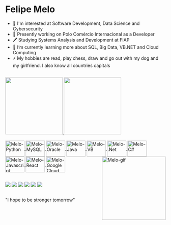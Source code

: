 # Felipe Melo

- 💬 I'm interested at Software Development, Data Science and Cybersecurity
- 🔭 Presently working on Polo Comércio Internacional as a Developer
- 🖊️ Studying Systems Analysis and Development at FIAP
- 🌱 I’m currently learning more about SQL, Big Data, VB.NET and Cloud Computing
- ⚡ My hobbies are read, play chess, draw and go out with my dog and my girlfriend. I also know all countries capitals
##

<div>
  <a href="https://github.com/fmelods">
  <img height="180em" src="https://github-readme-stats.vercel.app/api?username=fmelods&show_icons=true&theme=dracula&include_all_comits=true&count_private=true"/>
  <img height="180em" src="https://github-readme-stats.vercel.app/api/top-langs/?username=fmelods&layout=compact&langs_count=16&theme=dracula"/>
</div>

<div style="display: inline_block"><br>
  <img align="center" alt="Melo-Python" height="50" width="60" src="https://cdn.jsdelivr.net/gh/devicons/devicon@latest/icons/python/python-original.svg" />
  <img align="center" alt="Melo-MySQL" height="50" width="60" src="https://cdn.jsdelivr.net/gh/devicons/devicon@latest/icons/mysql/mysql-original.svg" />
    <img align="center" alt="Melo-Oracle" height="50" width="60" src="https://cdn.jsdelivr.net/gh/devicons/devicon@latest/icons/oracle/oracle-original.svg" />
  <img align="center" alt="Melo-Java" height="50" width="60" src="https://cdn.jsdelivr.net/gh/devicons/devicon@latest/icons/java/java-original.svg" />
    <img align="center" alt="Melo-VB" height="50" width="60" src="https://cdn.jsdelivr.net/gh/devicons/devicon@latest/icons/visualbasic/visualbasic-original.svg" />
    <img align="center" alt="Melo-.Net" height="50" width="60" src="https://cdn.jsdelivr.net/gh/devicons/devicon@latest/icons/dot-net/dot-net-original.svg" />
    <img align="center" alt="Melo-C#" height="50" width="60" src="https://cdn.jsdelivr.net/gh/devicons/devicon@latest/icons/csharp/csharp-original.svg" />
  <img align="center" alt="Melo-Javascript" height="50" width="60" src="https://cdn.jsdelivr.net/gh/devicons/devicon@latest/icons/javascript/javascript-original.svg" />
  <img align="center" alt="Melo-React" height="50" width="60" src="https://cdn.jsdelivr.net/gh/devicons/devicon@latest/icons/react/react-original.svg" />
  <img align="center" alt="Melo-GoogleCloud" height="50" width="60" src="https://cdn.jsdelivr.net/gh/devicons/devicon@latest/icons/googlecloud/googlecloud-original.svg" />
  <img align="right" alt="Melo-gif" height="200" width="200" src="https://imgur.com/GnIy7FC.gif">
          
##

<div>
  <a href = "mailto:felipemelodesousa4@gmail.com"><img src="https://img.shields.io/badge/Gmail-D14836?style=for-the-badge&logo=gmail&logoColor=white" target="_blank"></a>
  <a href="https://www.linkedin.com/in/felipe-melo-de-sousa/" target="_blank"><img src="https://img.shields.io/badge/LinkedIn-0077B5?style=for-the-badge&logo=linkedin&logoColor=white" target="_blank"></a>
  <a href="https://www.instagram.com/melo_once/" target="_blank"><img src="https://img.shields.io/badge/Instagram-E4405F?style=for-the-badge&logo=instagram&logoColor=white" target="_blank>"></a>
  <a href="https://www.reddit.com/user/Skeller_Yeager" target="_blank"><img src="https://img.shields.io/badge/Reddit-FF4500?style=for-the-badge&logo=reddit&logoColor=white" target="_blank>"></a>
  <a href="https://open.spotify.com/user/veksbsoqbsiwb" target="_blank"><img src="https://img.shields.io/badge/Spotify-1ED760?&style=for-the-badge&logo=spotify&logoColor=white" target="_blank>"></a>
  <a href="https://steamcommunity.com/profiles/76561198336000955/" target="_blank"><img src="https://img.shields.io/badge/Steam-000000?style=for-the-badge&logo=steam&logoColor=white" target="_blank>"></a>
</div>

##

"I hope to be stronger tomorrow"
